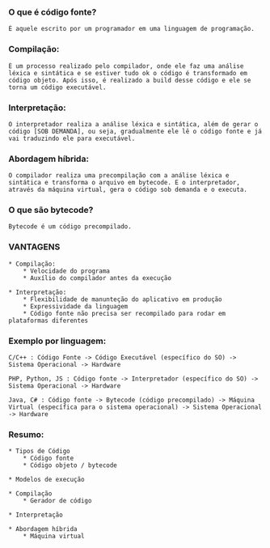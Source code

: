 ### O que é código fonte?
    É aquele escrito por um programador em uma linguagem de programação.

### Compilação:
    É um processo realizado pelo compilador, onde ele faz uma análise léxica e sintática e se estiver tudo ok o código é transformado em código objeto. Após isso, é realizado a build desse código e ele se torna um código executável.

### Interpretação:
    O interpretador realiza a análise léxica e sintática, além de gerar o código [SOB DEMANDA], ou seja, gradualmente ele lê o código fonte e já vai traduzindo ele para executável.

### Abordagem híbrida:
    O compilador realiza uma precompilação com a análise léxica e sintática e transforma o arquivo em bytecode. E o interpretador, através da máquina virtual, gera o código sob demanda e o executa.

### O que são bytecode?
    Bytecode é um código precompilado.


### VANTAGENS
    * Compilação:
        * Velocidade do programa
        * Auxílio do compilador antes da execução
    
    * Interpretação:
        * Flexibilidade de manunteção do aplicativo em produção
        * Expressividade da linguagem
        * Código fonte não precisa ser recompilado para rodar em plataformas diferentes


### Exemplo por linguagem:

    C/C++ : Código Fonte -> Código Executável (específico do SO) -> Sistema Operacional -> Hardware

    PHP, Python, JS : Código fonte -> Interpretador (específico do SO) -> Sistema Operacional -> Hardware

    Java, C# : Código fonte -> Bytecode (código precompilado) -> Máquina Virtual (específica para o sistema operacional) -> Sistema Operacional -> Hardware


### Resumo:
    * Tipos de Código
        * Código fonte
        * Código objeto / bytecode
    
    * Modelos de execução
        
    * Compilação
        * Gerador de código
        
    * Interpretação
        
    * Abordagem híbrida
        * Máquina virtual
